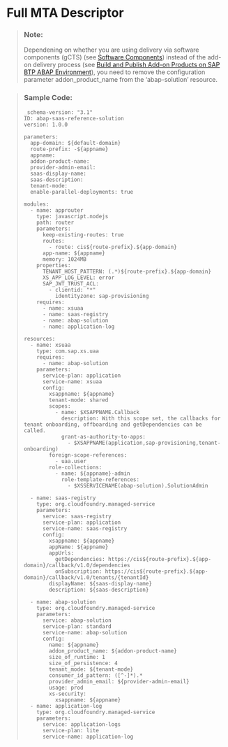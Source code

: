 <!-- loioea445c6c808544ef90e4b03ed614087b -->

# Full MTA Descriptor

> ### Note:  
> Dependening on whether you are using delivery via software components \(gCTS\) \(see [Software Components](Software_Components_58480f4.md)\) instead of the add-on delivery process \(see [Build and Publish Add-on Products on SAP BTP ABAP Environment](https://sap.github.io/jenkins-library/scenarios/abapEnvironmentAddons/)\), you need to remove the configuration parameter addon\_product\_name from the ‘abap-solution’ resource.

> ### Sample Code:  
> ```
> _schema-version: "3.1"
> ID: abap-saas-reference-solution
> version: 1.0.0
> 
> parameters:
>   app-domain: ${default-domain}
>   route-prefix: -${appname}
>   appname: 
>   addon-product-name:
>   provider-admin-email: 
>   saas-display-name: 
>   saas-description: 
>   tenant-mode: 
>   enable-parallel-deployments: true
> 
> modules:
>   - name: approuter
>     type: javascript.nodejs
>     path: router
>     parameters:
>       keep-existing-routes: true
>       routes:
>         - route: cis${route-prefix}.${app-domain}
>       app-name: ${appname}
>       memory: 1024MB
>     properties:
>       TENANT_HOST_PATTERN: (.*)${route-prefix}.${app-domain}
>       XS_APP_LOG_LEVEL: error
>       SAP_JWT_TRUST_ACL:
>         - clientid: "*"
>           identityzone: sap-provisioning
>     requires:
>       - name: xsuaa
>       - name: saas-registry
>       - name: abap-solution
>       - name: application-log
> 
> resources:
>   - name: xsuaa
>     type: com.sap.xs.uaa
>     requires:
>       - name: abap-solution
>     parameters:
>       service-plan: application
>       service-name: xsuaa
>       config:
>         xsappname: ${appname}
>         tenant-mode: shared
>         scopes:
>           - name: $XSAPPNAME.Callback
>             description: With this scope set, the callbacks for tenant onboarding, offboarding and getDependencies can be called.
>             grant-as-authority-to-apps:
>               - $XSAPPNAME(application,sap-provisioning,tenant-onboarding)
>         foreign-scope-references:
>           - uaa.user
>         role-collections:
>           - name: ${appname}-admin
>             role-template-references:
>               - $XSSERVICENAME(abap-solution).SolutionAdmin
> 
>   - name: saas-registry
>     type: org.cloudfoundry.managed-service
>     parameters:
>       service: saas-registry
>       service-plan: application 
>       service-name: saas-registry
>       config:
>         xsappname: ${appname}
>         appName: ${appname}
>         appUrls:
>           getDependencies: https://cis${route-prefix}.${app-domain}/callback/v1.0/dependencies
>           onSubscription: https://cis${route-prefix}.${app-domain}/callback/v1.0/tenants/{tenantId}
>         displayName: ${saas-display-name}
>         description: ${saas-description}
> 
>   - name: abap-solution
>     type: org.cloudfoundry.managed-service
>     parameters: 
>       service: abap-solution
>       service-plan: standard
>       service-name: abap-solution
>       config:
>         name: ${appname}
>         addon_product_name: ${addon-product-name}
>         size_of_runtime: 1
>         size_of_persistence: 4
>         tenant_mode: ${tenant-mode}
>         consumer_id_pattern: ([^-]*).*
>         provider_admin_email: ${provider-admin-email}
>         usage: prod
>         xs-security:
>           xsappname: ${appname}
>   - name: application-log
>     type: org.cloudfoundry.managed-service
>     parameters:
>       service: application-logs
>       service-plan: lite
>       service-name: application-log
> 
> ```

